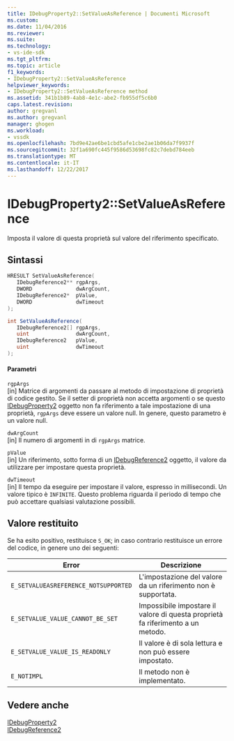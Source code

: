 ```yaml
---
title: IDebugProperty2::SetValueAsReference | Documenti Microsoft
ms.custom: 
ms.date: 11/04/2016
ms.reviewer: 
ms.suite: 
ms.technology:
- vs-ide-sdk
ms.tgt_pltfrm: 
ms.topic: article
f1_keywords:
- IDebugProperty2::SetValueAsReference
helpviewer_keywords:
- IDebugProperty2::SetValueAsReference method
ms.assetid: 341b1b89-4ab8-4e1c-abe2-fb955df5c6b0
caps.latest.revision: 
author: gregvanl
ms.author: gregvanl
manager: ghogen
ms.workload:
- vssdk
ms.openlocfilehash: 7bd9e42ae6be1cbd5afe1cbe2ae1b06da7f9937f
ms.sourcegitcommit: 32f1a690fc445f9586d53698fc82c7debd784eeb
ms.translationtype: MT
ms.contentlocale: it-IT
ms.lasthandoff: 12/22/2017
---
```

# <a name="idebugproperty2setvalueasreference"></a>IDebugProperty2::SetValueAsReference
Imposta il valore di questa proprietà sul valore del riferimento specificato.  
  
## <a name="syntax"></a>Sintassi  
  
```cpp  
HRESULT SetValueAsReference(  
   IDebugReference2** rgpArgs,  
   DWORD              dwArgCount,  
   IDebugReference2*  pValue,  
   DWORD              dwTimeout  
);  
```  
  
```csharp  
int SetValueAsReference(  
   IDebugReference2[] rgpArgs,  
   uint               dwArgCount,  
   IDebugReference2   pValue,  
   uint               dwTimeout  
);  
```  
  
#### <a name="parameters"></a>Parametri  
 `rgpArgs`  
 [in] Matrice di argomenti da passare al metodo di impostazione di proprietà di codice gestito. Se il setter di proprietà non accetta argomenti o se questo [IDebugProperty2](../../../extensibility/debugger/reference/idebugproperty2.md) oggetto non fa riferimento a tale impostazione di una proprietà, `rgpArgs` deve essere un valore null. In genere, questo parametro è un valore null.  
  
 `dwArgCount`  
 [in] Il numero di argomenti in di `rgpArgs` matrice.  
  
 `pValue`  
 [in] Un riferimento, sotto forma di un [IDebugReference2](../../../extensibility/debugger/reference/idebugreference2.md) oggetto, il valore da utilizzare per impostare questa proprietà.  
  
 `dwTimeout`  
 [in] Il tempo da eseguire per impostare il valore, espresso in millisecondi. Un valore tipico è `INFINITE`. Questo problema riguarda il periodo di tempo che può accettare qualsiasi valutazione possibili.  
  
## <a name="return-value"></a>Valore restituito  
 Se ha esito positivo, restituisce `S_OK`; in caso contrario restituisce un errore del codice, in genere uno dei seguenti:  
  
|Error|Descrizione|  
|-----------|-----------------|  
|`E_SETVALUEASREFERENCE_NOTSUPPORTED`|L'impostazione del valore da un riferimento non è supportata.|  
|`E_SETVALUE_VALUE_CANNOT_BE_SET`|Impossibile impostare il valore di questa proprietà fa riferimento a un metodo.|  
|`E_SETVALUE_VALUE_IS_READONLY`|Il valore è di sola lettura e non può essere impostato.|  
|`E_NOTIMPL`|Il metodo non è implementato.|  
  
## <a name="see-also"></a>Vedere anche  
 [IDebugProperty2](../../../extensibility/debugger/reference/idebugproperty2.md)   
 [IDebugReference2](../../../extensibility/debugger/reference/idebugreference2.md)